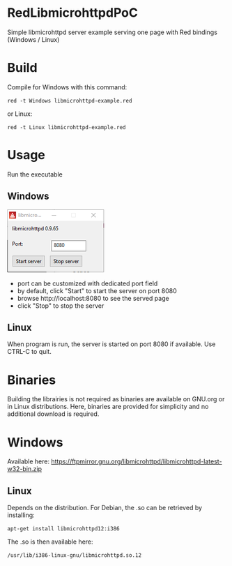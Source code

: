 # RedLibmicrohttpdPoC
Simple libmicrohttpd server example serving one page with Red bindings (Windows / Linux)

# Build

Compile for Windows with this command:
```
red -t Windows libmicrohttpd-example.red
```

or Linux:
```
red -t Linux libmicrohttpd-example.red
```

# Usage

Run the executable

## Windows

![Screenshot](https://github.com/Softknobs/RedLibmicrohttpdPoC/blob/master/libmicrohttpd-win.png)

- port can be customized with dedicated port field
- by default, click "Start" to start the server on port 8080
- browse http://localhost:8080 to see the served page
- click "Stop" to stop the server

## Linux

When program is run, the server is started on port 8080 if available.
Use CTRL-C to quit.

# Binaries

Building the librairies is not required as binaries are available on GNU.org or in Linux distributions. Here, binaries are provided for simplicity and no additional download is required.

# Windows 
Available here: https://ftpmirror.gnu.org/libmicrohttpd/libmicrohttpd-latest-w32-bin.zip

## Linux

Depends on the distribution. For Debian, the .so can be retrieved by installing:
```
apt-get install libmicrohttpd12:i386
```
The .so is then available here:
```
/usr/lib/i386-linux-gnu/libmicrohttpd.so.12
```



